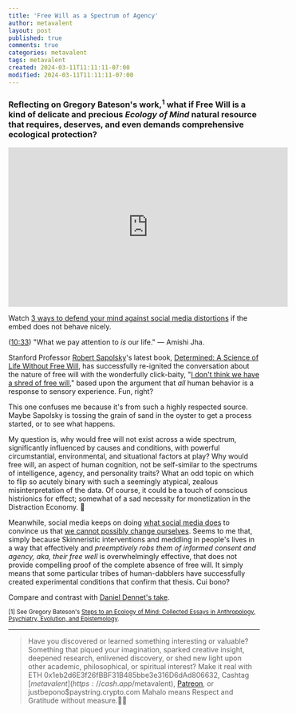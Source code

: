 ```yaml
---
title: 'Free Will as a Spectrum of Agency'
author: metavalent
layout: post
published: true
comments: true
categories: metavalent
tags: metavalent
created: 2024-03-11T11:11:11-07:00
modified: 2024-03-11T11:11:11-07:00
---
```


### Reflecting on Gregory Bateson's work,<sup>1</sup> what if Free Will is a kind of delicate and precious *Ecology of Mind* natural resource that requires, deserves, and even demands comprehensive ecological protection?

<!-- YouTube Player -->
<iframe loading="lazy" id="ytplayer" type="text/html" class="center" width="560" height="320" src="https://www.youtube.com/embed/KuqSHi-yXAI" frameborder="0"></iframe>

Watch [3 ways to defend your mind against social media distortions](https://youtu.be/KuqSHi-yXAI) if the embed does not behave nicely.

([10:33](https://youtu.be/KuqSHi-yXAI?t=10m33s)) "What we pay attention to *is* our life." &mdash; Amishi Jha.

Stanford Professor [Robert Sapolsky](https://profiles.stanford.edu/robert-sapolsky?tab=publications)'s latest book, [Determined: A Science of Life Without Free Will](https://en.wikipedia.org/wiki/Determined:_A_Science_of_Life_Without_Free_Will), has successfully re-ignited the conversation about the nature of free will with the wonderfully click-baity, "[I don't think we have a shred of free will](https://youtu.be/RI3JCq9-bbM?t=13)," based upon the argument that *all* human behavior is a response to sensory experience. Fun, right?

This one confuses me because it's from such a highly respected source. Maybe Sapolsky is tossing the grain of sand in the oyster to get a process started, or to see what happens.

My question is, why would free will not exist across a wide spectrum, significantly influenced by causes and conditions, with powerful circumstantial, environmental, and situational factors at play? Why would free will, an aspect of human cognition, not be self-similar to the spectrums of intelligence, agency, and personality traits? What an odd topic on which to flip so acutely binary with such a seemingly atypical, zealous misinterpretation of the data. Of course, it could be a touch of conscious histrionics for effect; somewhat of a sad necessity for monetization in the Distraction Economy. 🤷

Meanwhile, social media keeps on doing [what social media does](https://youtu.be/KuqSHi-yXAI?t=821) to convince us that [we cannot possibly change ourselves](https://youtu.be/RI3JCq9-bbM?t=3m50s). Seems to me that, simply because Skinneristic interventions and meddling in people's lives in a way that effectively and *preemptively robs them of informed consent and agency, aka, their free well* is overwhelmingly effective, that does not provide compelling proof of the complete absence of free will. It simply means that some particular tribes of human-dabblers have successfully created experimental conditions that confirm that thesis. Cui bono?

Compare and contrast with [Daniel Dennet's take](https://metavalent.com/metavalent/2024/03/07/08-08-08-Dennet-On-Free-Will.html).

<small>[1] See Gregory Bateson's [Steps to an Ecology of Mind: Collected Essays in Anthropology, Psychiatry, Evolution, and Epistemology](https://www.goodreads.com/book/show/152435.Steps_to_an_Ecology_of_Mind).</small>

---
> Have you discovered or learned something interesting or valuable? Something that piqued your imagination, sparked creative insight, deepened research, enlivened discovery, or shed new light upon other academic, philosophical, or spiritual interest? Make it real with ETH 0x1eb2d6E3f26fBBF31B485bbe3e316D6dAd806632, Cashtag [$metavalent](https://cash.app/$metavalent), [Patreon](https://patreon.com/metavalent), or justbepono$paystring.crypto.com Mahalo means Respect and Gratitude without measure.🙏🏼
